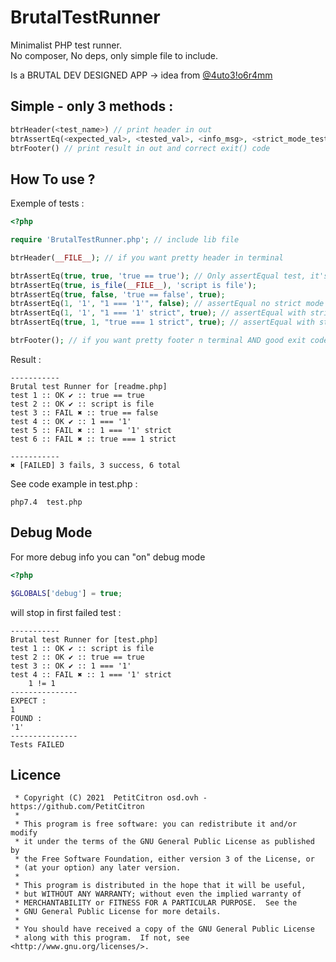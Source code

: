 # BrutalTestRunner

Minimalist PHP test runner.\
No composer, No deps, only simple file to include.

Is a BRUTAL DEV DESIGNED APP -> idea from [@4uto3!o6r4mm](http://autobiogramm.tuxfamily.org/brutalisme.html)


## Simple - only 3 methods :

```php
btrHeader(<test_name>) // print header in out
btrAssertEq(<expected_val>, <tested_val>, <info_msg>, <strict_mode_test_bool>) // Assert Equals
btrFooter() // print result in out and correct exit() code
```

## How To use ?

Exemple of tests :

```php 
<?php

require 'BrutalTestRunner.php'; // include lib file

btrHeader(__FILE__); // if you want pretty header in terminal

btrAssertEq(true, true, 'true == true'); // Only assertEqual test, it's minimalist
btrAssertEq(true, is_file(__FILE__), 'script is file');
btrAssertEq(true, false, 'true == false', true);
btrAssertEq(1, '1', "1 === '1'", false); // assertEqual no strict mode (default)
btrAssertEq(1, '1', "1 === '1' strict", true); // assertEqual with strict mode
btrAssertEq(true, 1, "true === 1 strict", true); // assertEqual with strict mode

btrFooter(); // if you want pretty footer n terminal AND good exit code success/fail
```

Result :
```shell
-----------
Brutal test Runner for [readme.php]
test 1 :: OK ✔ :: true == true
test 2 :: OK ✔ :: script is file
test 3 :: FAIL ✖ :: true == false
test 4 :: OK ✔ :: 1 === '1'
test 5 :: FAIL ✖ :: 1 === '1' strict
test 6 :: FAIL ✖ :: true === 1 strict

-----------
✖ [FAILED] 3 fails, 3 success, 6 total 
```

See code example in test.php :

```shell
php7.4  test.php
```

## Debug Mode

For more debug info you can "on" debug mode

```php
<?php

$GLOBALS['debug'] = true;
```

will stop in first failed test :

```shell
-----------
Brutal test Runner for [test.php]
test 1 :: OK ✔ :: script is file
test 2 :: OK ✔ :: true == true
test 3 :: OK ✔ :: 1 === '1'
test 4 :: FAIL ✖ :: 1 === '1' strict
    1 != 1 
---------------
EXPECT :
1
FOUND :
'1'
---------------
Tests FAILED
```

## Licence

```
 * Copyright (C) 2021  PetitCitron osd.ovh - https://github.com/PetitCitron
 *
 * This program is free software: you can redistribute it and/or modify
 * it under the terms of the GNU General Public License as published by
 * the Free Software Foundation, either version 3 of the License, or
 * (at your option) any later version.
 *
 * This program is distributed in the hope that it will be useful,
 * but WITHOUT ANY WARRANTY; without even the implied warranty of
 * MERCHANTABILITY or FITNESS FOR A PARTICULAR PURPOSE.  See the
 * GNU General Public License for more details.
 *
 * You should have received a copy of the GNU General Public License
 * along with this program.  If not, see <http://www.gnu.org/licenses/>.
```